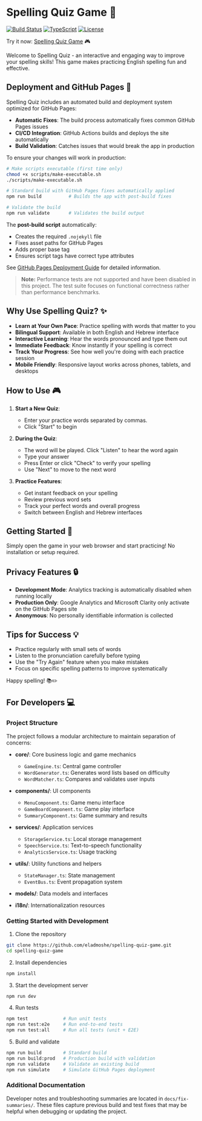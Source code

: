 # Spelling Quiz Game 🎯

[![Build Status](https://img.shields.io/badge/build-passing-brightgreen)](https://github.com/eladmoshe/spelling-quiz-game)
[![TypeScript](https://img.shields.io/badge/TypeScript-5.3-blue)](https://www.typescriptlang.org/)
[![License](https://img.shields.io/badge/license-ISC-blue)](LICENSE)

Try it now: [Spelling Quiz Game](https://eladmoshe.github.io/spelling-quiz-game/) 🎮

Welcome to Spelling Quiz - an interactive and engaging way to improve your spelling skills! This game makes practicing English spelling fun and effective.

## Deployment and GitHub Pages 🚀

Spelling Quiz includes an automated build and deployment system optimized for GitHub Pages:

- **Automatic Fixes**: The build process automatically fixes common GitHub Pages issues
- **CI/CD Integration**: GitHub Actions builds and deploys the site automatically
- **Build Validation**: Catches issues that would break the app in production

To ensure your changes will work in production:

```bash
# Make scripts executable (first time only)
chmod +x scripts/make-executable.sh
./scripts/make-executable.sh

# Standard build with GitHub Pages fixes automatically applied
npm run build          # Builds the app with post-build fixes

# Validate the build
npm run validate       # Validates the build output
```

The **post-build script** automatically:
- Creates the required `.nojekyll` file
- Fixes asset paths for GitHub Pages
- Adds proper base tag
- Ensures script tags have correct type attributes

See [GitHub Pages Deployment Guide](GITHUB_PAGES_DEPLOYMENT.md) for detailed information.

> **Note:** Performance tests are not supported and have been disabled in this project. The test suite focuses on functional correctness rather than performance benchmarks.

## Why Use Spelling Quiz? ✨

- **Learn at Your Own Pace**: Practice spelling with words that matter to you
- **Bilingual Support**: Available in both English and Hebrew interface
- **Interactive Learning**: Hear the words pronounced and type them out
- **Immediate Feedback**: Know instantly if your spelling is correct
- **Track Your Progress**: See how well you're doing with each practice session
- **Mobile Friendly**: Responsive layout works across phones, tablets, and desktops

## How to Use 🎮

1. **Start a New Quiz**:
   - Enter your practice words separated by commas. 
   - Click "Start" to begin
   
2. **During the Quiz**:
   - The word will be played. Click "Listen" to hear the word again
   - Type your answer
   - Press Enter or click "Check" to verify your spelling
   - Use "Next" to move to the next word

3. **Practice Features**:
   - Get instant feedback on your spelling
   - Review previous word sets
   - Track your perfect words and overall progress
   - Switch between English and Hebrew interfaces

## Getting Started 🚀

Simply open the game in your web browser and start practicing! No installation or setup required.

## Privacy Features 🔒

- **Development Mode**: Analytics tracking is automatically disabled when running locally
- **Production Only**: Google Analytics and Microsoft Clarity only activate on the GitHub Pages site
- **Anonymous**: No personally identifiable information is collected

## Tips for Success 💡

- Practice regularly with small sets of words
- Listen to the pronunciation carefully before typing
- Use the "Try Again" feature when you make mistakes
- Focus on specific spelling patterns to improve systematically

Happy spelling! 📚✏️

## For Developers 💻

### Project Structure

The project follows a modular architecture to maintain separation of concerns:

- **core/**: Core business logic and game mechanics
  - `GameEngine.ts`: Central game controller
  - `WordGenerator.ts`: Generates word lists based on difficulty
  - `WordMatcher.ts`: Compares and validates user inputs
  
- **components/**: UI components
  - `MenuComponent.ts`: Game menu interface
  - `GameBoardComponent.ts`: Game play interface
  - `SummaryComponent.ts`: Game summary and results

- **services/**: Application services
  - `StorageService.ts`: Local storage management
  - `SpeechService.ts`: Text-to-speech functionality
  - `AnalyticsService.ts`: Usage tracking

- **utils/**: Utility functions and helpers
  - `StateManager.ts`: State management
  - `EventBus.ts`: Event propagation system

- **models/**: Data models and interfaces

- **i18n/**: Internationalization resources

### Getting Started with Development

1. Clone the repository
```bash
git clone https://github.com/eladmoshe/spelling-quiz-game.git
cd spelling-quiz-game
```

2. Install dependencies
```bash
npm install
```

3. Start the development server
```bash
npm run dev
```

4. Run tests
```bash
npm test             # Run unit tests
npm run test:e2e     # Run end-to-end tests
npm run test:all     # Run all tests (unit + E2E)
```

5. Build and validate
```bash
npm run build        # Standard build
npm run build:prod   # Production build with validation
npm run validate     # Validate an existing build
npm run simulate     # Simulate GitHub Pages deployment
```

### Additional Documentation

Developer notes and troubleshooting summaries are located in
`docs/fix-summaries/`. These files capture previous build and test fixes
that may be helpful when debugging or updating the project.
